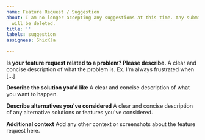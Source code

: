 ```yaml
---
name: Feature Request / Suggestion
about: I am no longer accepting any suggestions at this time. Any submitted suggestion
  will be deleted.
title: ''
labels: suggestion
assignees: ShicKla

---
```


**Is your feature request related to a problem? Please describe.**
A clear and concise description of what the problem is. Ex. I'm always frustrated when [...]

**Describe the solution you'd like**
A clear and concise description of what you want to happen.

**Describe alternatives you've considered**
A clear and concise description of any alternative solutions or features you've considered.

**Additional context**
Add any other context or screenshots about the feature request here.
